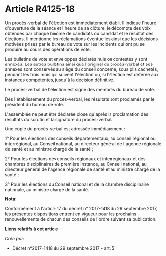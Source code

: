 # Article R4125-18

Un procès-verbal de l'élection est immédiatement établi. Il indique l'heure d'ouverture de la séance et l'heure de sa
clôture, le décompte des voix obtenues par chaque binôme de candidats ou candidat et le résultat des élections. Il mentionne
les réclamations éventuelles ainsi que les décisions motivées prises par le bureau de vote sur les incidents qui ont pu se
produire au cours des opérations de vote.

Les bulletins de vote et enveloppes déclarés nuls ou contestés y sont annexés. Les autres bulletins ainsi que l'original du
procès-verbal et ses annexes sont conservés au siège du conseil concerné, sous plis cachetés, pendant les trois mois qui
suivent l'élection ou, si l'élection est déférée aux instances compétentes, jusqu'à la décision définitive.

Le procès-verbal de l'élection est signé des membres du bureau de vote.

Dès l'établissement du procès-verbal, les résultats sont proclamés par le président du bureau de vote.

L'assemblée ne peut être déclarée close qu'après la proclamation des résultats du scrutin et la signature du procès-verbal.

Une copie du procès-verbal est adressée immédiatement :

1° Pour les élections des conseils départementaux, au conseil régional ou interrégional, au Conseil national, au directeur
général de l'agence régionale de santé et au ministre chargé de la santé ;

2° Pour les élections des conseils régionaux et interrégionaux et des chambres disciplinaires de première instance, au
Conseil national, au directeur général de l'agence régionale de santé et au ministre chargé de la santé ;

3° Pour les élections du Conseil national et de la chambre disciplinaire nationale, au ministre chargé de la santé.

**Nota:**

Conformément à l'article 17 du décret n° 2017-1418 du 29 septembre 2017, les présentes dispositions entrent en vigueur pour
les prochains renouvellements de chacun des conseils de l'ordre suivant sa publication.

**Liens relatifs à cet article**

_Créé par_:

  - Décret n°2017-1418 du 29 septembre 2017 - art. 5
